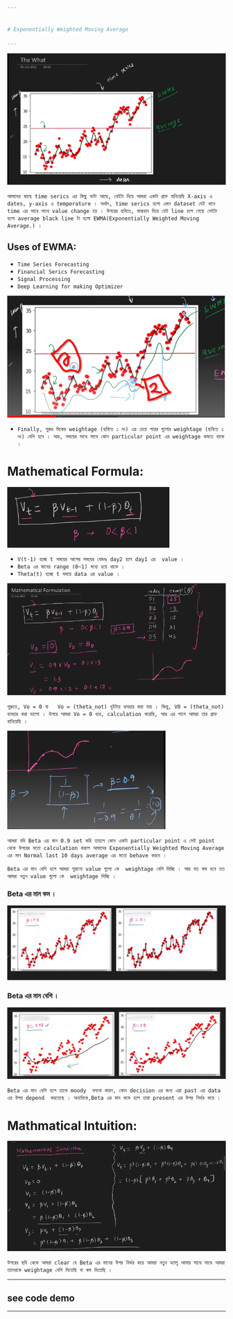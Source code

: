 ```yaml
---


# Exponentially Weighted Moving Average

---
```



![Alt text](image-165.png)

`আমাদের কাছে time serics এর কিছু ডাটা আছে, যেইটা দিয়ে আমরা একটা গ্রাফ বানিয়েছি X-axis এ dates, y-axis এ temperature । অর্থাৎ, time serics হলো এমন dataset যেই খানে  time এর সাথে সাথে value change হয় । উপরের ছবিতে, মাঝখান দিয়ে যেই line চলে গেছে সেইটা হলো average black line টা হলো EWMA(Exponentially Weighted Moving Average.) । `


## Uses of EWMA:

- `Time Series Forecasting `
- `Financial Serics Forecasting `
- `Signal Processing `
- `Deep Learning for making Optimizer `

![Alt text](image-171.png)

- `Finally, শুরুর দিকের weightage (ছবিতে ১ নং) এর চেয়ে পরের গুলোর weightage (ছবিতে ২ নং) বেশি হবে । আর, সময়ের সাথে সাথে কোন particular point এর weightage কমতে থাকে । `


# Mathematical Formula:

![Alt text](image-172.png)

- `V(t-1) হচ্ছে t সময়ের আগের সময়ের যেমনঃ day2 হলে day1 এর  value ।`
- `Beta এর মানের range (0~1) মধ্যে হয়ে থাকে । `
- `Theta(t) হচ্ছে t সময়ে data এর value । `

![Alt text](image-173.png)

`শুরুতে, Vo = 0 বা   Vo = (theta_not) দুইটায় ব্যবহার করা যায় । কিন্তু, V0 = (theta_not) ব্যবহার করা ভালো । উপরে আমরা Vo = 0 ধরে, calculation করেছি, আর এর পাশে আমরা তার গ্রাফ বানিয়েছি ।  ` 

![Alt text](image-174.png)

`আমরা যদি Beta এর মান 0.9 set করি তাহলে কোন একটা particular point এ সেই point থেকে উপরের মতো calculation করলে আমাদের Exponentially Weighted Moving Average এর মান Normal last 10 days average এর মতো behave করবে ।`

`Beta এর মান বেশি হলে আমরা পুরানো value গুলো কে  weightage বেশি দিচ্ছি । আর যত কম হবে তত আমরা নতুন value গুলো কে  weightage দিচ্ছি । `

### Beta এর মান কম । 

![Alt text](image-175.png)

### Beta এর মান বেশি । 

![Alt text](image-176.png)


`Beta এর মান বেশি হলে তাকে moody  বলবো কারণ, কোন decision এর জন্য এরা past এর data এর উপর depend  করতেছে । অন্যদিকে,Beta এর মান কমে হলে তারা present এর উপর নির্ভর করে । `

# Mathmatical Intuition:

![Alt text](image-177.png)

`উপরের ছবি থেকে আমরা clear যে Beta এর মানের উপর নির্ভর করে আমরা নতুন ভ্যালু আসার সাথে সাথে আমরা তাদেরকে weightage বেশি দিতেছি বা কম দিতেছি । `

---

## see code demo 

---



